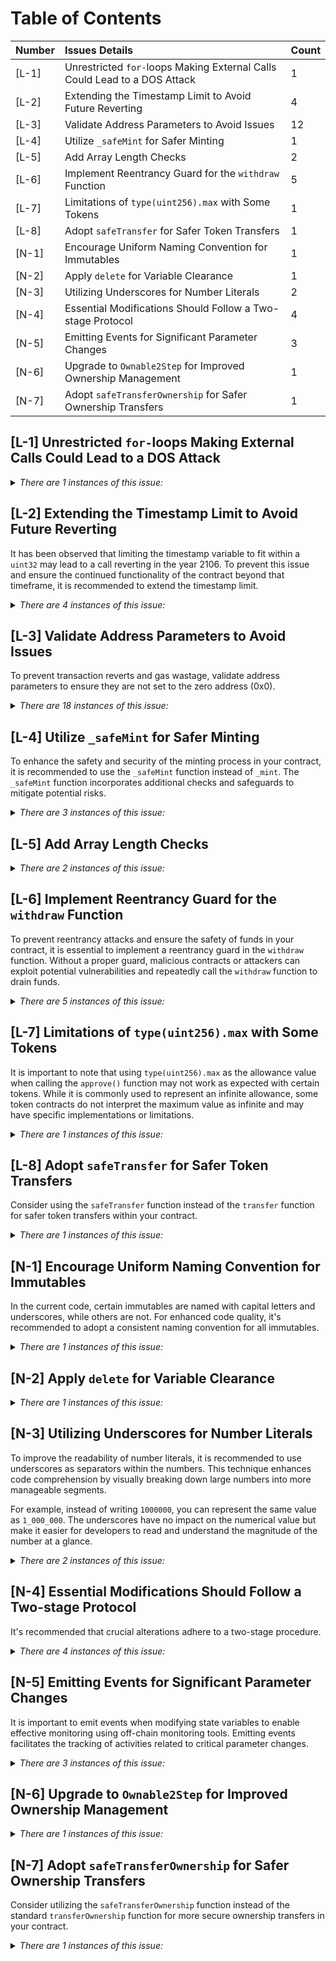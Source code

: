 # Table of Contents
| Number | Issues Details                                                                                         | Count |
| :----- | :----------------------------------------------------------------------------------------------------- | :---- |
| [L-1] | Unrestricted `for-`loops Making External Calls Could Lead to a DOS Attack | 1 |
| [L-2] | Extending the Timestamp Limit to Avoid Future Reverting | 4 |
| [L-3] | Validate Address Parameters to Avoid Issues | 12 |
| [L-4] | Utilize `_safeMint` for Safer Minting | 1 |
| [L-5] | Add Array Length Checks | 2 |
| [L-6] | Implement Reentrancy Guard for the `withdraw` Function | 5 |
| [L-7] | Limitations of `type(uint256).max` with Some Tokens | 1 |
| [L-8] | Adopt `safeTransfer` for Safer Token Transfers | 1 |
| [N-1] | Encourage Uniform Naming Convention for Immutables | 1 |
| [N-2] | Apply `delete` for Variable Clearance | 1 |
| [N-3] | Utilizing Underscores for Number Literals | 2 |
| [N-4] | Essential Modifications Should Follow a Two-stage Protocol | 4 |
| [N-5] | Emitting Events for Significant Parameter Changes | 3 |
| [N-6] | Upgrade to `Ownable2Step` for Improved Ownership Management | 1 |
| [N-7] | Adopt `safeTransferOwnership` for Safer Ownership Transfers | 1 |



## [L-1]</a><a name="L-1"> Unrestricted `for-`loops Making External Calls Could Lead to a DOS Attack

<details>
<summary><i>There are 1 instances of this issue:</i></summary>

```solidity
File: Vault.sol
for (uint w = 0; w < _winners.length; w++) {
for (uint p = 0; p < prizeIndicesLength; p++) {
```
</details>



## [L-2]</a><a name="L-2"> Extending the Timestamp Limit to Avoid Future Reverting

It has been observed that limiting the timestamp variable to fit within a `uint32` may lead to a call reverting in the year 2106. To prevent this issue and ensure the continued functionality of the contract beyond that timeframe, it is recommended to extend the timestamp limit.

<details>
<summary><i>There are 4 instances of this issue:</i></summary>

```solidity
File: TwabLib.sol
uint32 currentTime = uint32(block.timestamp);
```

```solidity
File: ObservationLib.sol
uint32 beforeOrAtTimestamp = beforeOrAt.timestamp;
```

```solidity
File: TwabLib.sol
uint32 currentTime = uint32(block.timestamp);
```

```solidity
File: TwabLib.sol
uint32 currentTime = uint32(block.timestamp);
```
</details>



## [L-3]</a><a name="L-3"> Validate Address Parameters to Avoid Issues

To prevent transaction reverts and gas wastage, validate address parameters to ensure they are not set to the zero address (0x0).

<details>
<summary><i>There are 18 instances of this issue:</i></summary>

```solidity
File: TwabController.sol
_to
```

```solidity
File: Vault.sol
_account
```

```solidity
File: PrizePool.sol
_to
```

```solidity
File: TwabController.sol
_from
```

```solidity
File: PrizePool.sol
_drawManager
```

```solidity
File: Vault.sol
_recipient
```

```solidity
File: PrizePool.sol
_winner
```

```solidity
File: PrizePool.sol
_prizeRecipient
```

```solidity
File: PrizePool.sol
_feeRecipient
```

```solidity
File: Vault.sol
yieldFeeRecipient_
```

```solidity
File: Vault.sol
_receiver
```

```solidity
File: TwabController.sol
_vault
```

```solidity
File: TwabController.sol
_to
```

```solidity
File: Vault.sol
_receiver
```

```solidity
File: Vault.sol
_owner
```

```solidity
File: Vault.sol
claimer_
```

```solidity
File: Vault.sol
_receiver
```
</details>



## [L-4]</a><a name="L-4"> Utilize `_safeMint` for Safer Minting

To enhance the safety and security of the minting process in your contract, it is recommended to use the `_safeMint` function instead of `_mint`. The `_safeMint` function incorporates additional checks and safeguards to mitigate potential risks.

<details>
<summary><i>There are 3 instances of this issue:</i></summary>

```solidity
File: Vault.sol
_mint(_account, _amountOut);
```

</details>



## [L-5]</a><a name="L-5"> Add Array Length Checks

<details>
<summary><i>There are 2 instances of this issue:</i></summary>

```solidity
File: Vault.sol

function claimPrizes
```

```solidity
File: Claimer.sol

function claimPrizes
```
</details>




## [L-6]</a><a name="L-6"> Implement Reentrancy Guard for the `withdraw` Function

To prevent reentrancy attacks and ensure the safety of funds in your contract, it is essential to implement a reentrancy guard in the `withdraw` function. Without a proper guard, malicious contracts or attackers can exploit potential vulnerabilities and repeatedly call the `withdraw` function to drain funds.

<details>
<summary><i>There are 5 instances of this issue:</i></summary>

```solidity
File: Vault.sol
function _withdraw(
    address _caller,
    address _receiver,
    address _owner,
    uint256 _assets,
    uint256 _shares
  ) internal virtual override {
    if (_caller != _owner) {
      _spendAllowance(_owner, _caller, _shares);
    }

    
    
    
    
    
    
    _burn(_owner, _shares);

    _yieldVault.withdraw(_assets, address(this), address(this));
    SafeERC20.safeTransfer(IERC20(asset()), _receiver, _assets);

    emit Withdraw(_caller, _receiver, _owner, _assets, _shares);
  }
```

```solidity
File: PrizePool.sol
function withdrawReserve(address _to, uint104 _amount) external onlyDrawManager {
    if (_amount > _reserve) {
      revert InsufficientReserve(_amount, _reserve);
    }
    _reserve -= _amount;
    _transfer(_to, _amount);
    emit WithdrawReserve(_to, _amount);
  }
```

```solidity
File: PrizePool.sol
function totalWithdrawn() external view returns (uint256) {
    return _totalWithdrawn;
  }
```

```solidity
File: Vault.sol
function withdraw(
    uint256 _assets,
    address _receiver,
    address _owner
  ) public virtual override returns (uint256) {
    if (_assets > maxWithdraw(_owner))
      revert WithdrawMoreThanMax(_owner, _assets, maxWithdraw(_owner));

    uint256 _shares = _convertToShares(_assets, Math.Rounding.Up);
    _withdraw(msg.sender, _receiver, _owner, _assets, _shares);

    return _shares;
  }
```

```solidity
File: PrizePool.sol
function withdrawClaimRewards(address _to, uint256 _amount) external {
    uint256 _available = claimerRewards[msg.sender];

    if (_amount > _available) {
      revert InsufficientRewardsError(_amount, _available);
    }

    claimerRewards[msg.sender] -= _amount;
    _transfer(_to, _amount);
    emit WithdrawClaimRewards(_to, _amount, _available);
  }
```
</details>



## [L-7]</a><a name="L-7"> Limitations of `type(uint256).max` with Some Tokens

It is important to note that using `type(uint256).max` as the allowance value when calling the `approve()` function may not work as expected with certain tokens. While it is commonly used to represent an infinite allowance, some token contracts do not interpret the maximum value as infinite and may have specific implementations or limitations.

<details>
<summary><i>There are 1 instances of this issue:</i></summary>

```solidity
File: Vault.sol
_asset.safeApprove(address(liquidationPair_), type(uint256).max);
```
</details>



## [L-8]</a><a name="L-8"> Adopt `safeTransfer` for Safer Token Transfers

Consider using the `safeTransfer` function instead of the `transfer` function for safer token transfers within your contract.

<details>
<summary><i>There are 1 instances of this issue:</i></summary>

```solidity
File: Vault.sol
_twabController.transfer(_from, _to, uint96(_shares));
```
</details>



## [N-1]</a><a name="N-1"> Encourage Uniform Naming Convention for Immutables 

In the current code, certain immutables are named with capital letters and underscores, while others are not. For enhanced code quality, it's recommended to adopt a consistent naming convention for all immutables.

<details>
<summary><i>There are 1 instances of this issue:</i></summary>

```solidity
File: TieredLiquidityDistributor.sol
UD60x18 internal immutable CANARY_PRIZE_COUNT_FOR_2_TIERS;
```

```solidity
File: TieredLiquidityDistributor.sol
UD60x18 internal immutable CANARY_PRIZE_COUNT_FOR_3_TIERS;
```

```solidity
File: TieredLiquidityDistributor.sol
UD60x18 internal immutable CANARY_PRIZE_COUNT_FOR_4_TIERS;
```

```solidity
File: TieredLiquidityDistributor.sol
UD60x18 internal immutable CANARY_PRIZE_COUNT_FOR_5_TIERS;
```

```solidity
File: TieredLiquidityDistributor.sol
UD60x18 internal immutable CANARY_PRIZE_COUNT_FOR_6_TIERS;
```

```solidity
File: TieredLiquidityDistributor.sol
UD60x18 internal immutable CANARY_PRIZE_COUNT_FOR_7_TIERS;
```

```solidity
File: TieredLiquidityDistributor.sol
UD60x18 internal immutable CANARY_PRIZE_COUNT_FOR_8_TIERS;
```

```solidity
File: TieredLiquidityDistributor.sol
UD60x18 internal immutable CANARY_PRIZE_COUNT_FOR_9_TIERS;
```

```solidity
File: TieredLiquidityDistributor.sol
UD60x18 internal immutable CANARY_PRIZE_COUNT_FOR_10_TIERS;
```

```solidity
File: TieredLiquidityDistributor.sol
UD60x18 internal immutable CANARY_PRIZE_COUNT_FOR_11_TIERS;
```

```solidity
File: TieredLiquidityDistributor.sol
UD60x18 internal immutable CANARY_PRIZE_COUNT_FOR_12_TIERS;
```

```solidity
File: TieredLiquidityDistributor.sol
UD60x18 internal immutable CANARY_PRIZE_COUNT_FOR_13_TIERS;
```

```solidity
File: TieredLiquidityDistributor.sol
UD60x18 internal immutable CANARY_PRIZE_COUNT_FOR_14_TIERS;
```

```solidity
File: TieredLiquidityDistributor.sol
uint8 public immutable tierShares;
```

```solidity
File: TieredLiquidityDistributor.sol
uint8 public immutable canaryShares;
```

```solidity
File: TieredLiquidityDistributor.sol
uint8 public immutable reserveShares;
```
</details>



## [N-2]</a><a name="N-2"> Apply `delete` for Variable Clearance

<details>
<summary><i>There are 1 instances of this issue:</i></summary>

```solidity
File: PrizePool.sol
claimCount = 0;
canaryClaimCount = 0;
largestTierClaimed = 0;
```
</details>




## [N-3]</a><a name="N-3"> Utilizing Underscores for Number Literals

To improve the readability of number literals, it is recommended to use underscores as separators within the numbers. This technique enhances code comprehension by visually breaking down large numbers into more manageable segments.

For example, instead of writing `1000000`, you can represent the same value as `1_000_000`. The underscores have no impact on the numerical value but make it easier for developers to read and understand the magnitude of the number at a glance.

<details>
<summary><i>There are 2 instances of this issue:</i></summary>

```solidity
File: Vault.sol
/// @notice Yield fee percentage represented in integer format with 9 decimal places (i.e. 10000000 = 0.01 = 1%).
```

```solidity
File: TieredLiquidityDistributor.sol
SD59x18 internal constant TIER_ODDS_2_3 = SD59x18.wrap(1000000000000000000);
```

```solidity
File: TieredLiquidityDistributor.sol
SD59x18 internal constant TIER_ODDS_3_4 = SD59x18.wrap(1000000000000000000);
```

```solidity
File: TieredLiquidityDistributor.sol
SD59x18 internal constant TIER_ODDS_4_5 = SD59x18.wrap(1000000000000000000);
```

```solidity
File: TieredLiquidityDistributor.sol
SD59x18 internal constant TIER_ODDS_5_6 = SD59x18.wrap(1000000000000000000);
```

```solidity
File: TieredLiquidityDistributor.sol
SD59x18 internal constant TIER_ODDS_6_7 = SD59x18.wrap(1000000000000000000);
```

```solidity
File: TieredLiquidityDistributor.sol
SD59x18 internal constant TIER_ODDS_7_8 = SD59x18.wrap(1000000000000000000);
```

```solidity
File: TieredLiquidityDistributor.sol
SD59x18 internal constant TIER_ODDS_8_9 = SD59x18.wrap(1000000000000000000);
```

```solidity
File: TieredLiquidityDistributor.sol
SD59x18 internal constant TIER_ODDS_9_10 = SD59x18.wrap(1000000000000000000);
```

```solidity
File: TieredLiquidityDistributor.sol
SD59x18 internal constant TIER_ODDS_10_11 = SD59x18.wrap(1000000000000000000);
```

```solidity
File: TieredLiquidityDistributor.sol
SD59x18 internal constant TIER_ODDS_11_12 = SD59x18.wrap(1000000000000000000);
```

```solidity
File: TieredLiquidityDistributor.sol
SD59x18 internal constant TIER_ODDS_12_13 = SD59x18.wrap(1000000000000000000);
```

```solidity
File: TieredLiquidityDistributor.sol
SD59x18 internal constant TIER_ODDS_13_14 = SD59x18.wrap(1000000000000000000);
```

```solidity
File: TieredLiquidityDistributor.sol
SD59x18 internal constant TIER_ODDS_14_15 = SD59x18.wrap(1000000000000000000);
```
</details>




## [N-4]</a><a name="N-4"> Essential Modifications Should Follow a Two-stage Protocol

It's recommended that crucial alterations adhere to a two-stage procedure.

<details>
<summary><i>There are 4 instances of this issue:</i></summary>

```solidity
File: Vault.sol
function setClaimer(address claimer_) external onlyOwner returns (address) {
```

```solidity
File: Vault.sol
function setYieldFeeRecipient(address yieldFeeRecipient_) external onlyOwner returns (address) {
```

```solidity
File: Vault.sol
function setYieldFeePercentage(uint256 yieldFeePercentage_) external onlyOwner returns (uint256) {
```

```solidity
File: PrizePool.sol
function setDrawManager(address _drawManager) external {
```
</details>


## [N-5]</a><a name="N-5"> Emitting Events for Significant Parameter Changes

It is important to emit events when modifying state variables to enable effective monitoring using off-chain monitoring tools. Emitting events facilitates the tracking of activities related to critical parameter changes.

<details>
<summary><i>There are 3 instances of this issue:</i></summary>

```solidity
File: Vault.sol
function setYieldFeeRecipient(address yieldFeeRecipient_) external onlyOwner returns (address) {
```

```solidity
File: PrizePool.sol
function setDrawManager(address _drawManager) external {
```

```solidity
File: Vault.sol
function setClaimer(address claimer_) external onlyOwner returns (address) {
```
</details>



## [N-6]</a><a name="N-6"> Upgrade to `Ownable2Step` for Improved Ownership Management

<details>
<summary><i>There are 1 instances of this issue:</i></summary>

```solidity
File: Vault.sol
import { Ownable } from "owner-manager-contracts/Ownable.sol";
```

```solidity
File: Vault.sol
contract Vault is ERC4626, ERC20Permit, ILiquidationSource, Ownable {
```

```solidity
File: Vault.sol
) ERC4626(asset_) ERC20(name_, symbol_) ERC20Permit(name_) Ownable(owner_) {
```
</details>



## [N-7]</a><a name="N-7"> Adopt `safeTransferOwnership` for Safer Ownership Transfers

Consider utilizing the `safeTransferOwnership` function instead of the standard `transferOwnership` function for more secure ownership transfers in your contract.

<details>
<summary><i>There are 1 instances of this issue:</i></summary>

```solidity
File: Vault.sol
import { Ownable } from "owner-manager-contracts/Ownable.sol";
```
</details>


